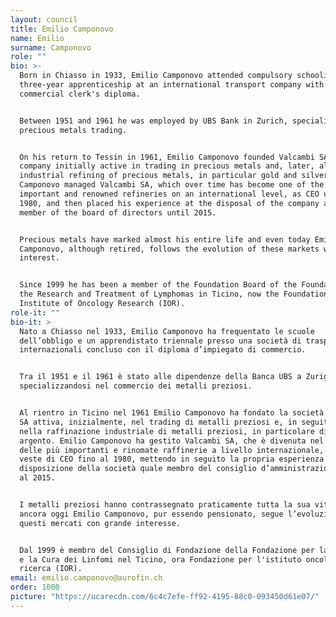 ```yaml
---
layout: council
title: Emilio Camponovo
name: Emilio
surname: Camponovo
role: ""
bio: >-
  Born in Chiasso in 1933, Emilio Camponovo attended compulsory schooling and a
  three-year apprenticeship at an international transport company with a
  commercial clerk's diploma. 


  Between 1951 and 1961 he was employed by UBS Bank in Zurich, specialising in
  precious metals trading. 


  On his return to Tessin in 1961, Emilio Camponovo founded Valcambi SA, a
  company initially active in trading in precious metals and, later, also in the
  industrial refining of precious metals, in particular gold and silver. Emilio
  Camponovo managed Valcambi SA, which over time has become one of the most
  important and renowned refineries on an international level, as CEO until
  1980, and then placed his experience at the disposal of the company as a
  member of the board of directors until 2015. 


  Precious metals have marked almost his entire life and even today Emilio
  Camponovo, although retired, follows the evolution of these markets with great
  interest.


  Since 1999 he has been a member of the Foundation Board of the Foundation for
  the Research and Treatment of Lymphomas in Ticino, now the Foundation for the
  Institute of Oncology Research (IOR).
role-it: ""
bio-it: >
  Nato a Chiasso nel 1933, Emilio Camponovo ha frequentato le scuole
  dell’obbligo e un apprendistato triennale presso una società di trasporti
  internazionali concluso con il diploma d’impiegato di commercio. 


  Tra il 1951 e il 1961 è stato alle dipendenze della Banca UBS a Zurigo,
  specializzandosi nel commercio dei metalli preziosi. 


  Al rientro in Ticino nel 1961 Emilio Camponovo ha fondato la società Valcambi
  SA attiva, inizialmente, nel trading di metalli preziosi e, in seguito, anche
  nella raffinazione industriale di metalli preziosi, in particolare di oro e
  argento. Emilio Camponovo ha gestito Valcambi SA, che è divenuta nel tempo una
  delle più importanti e rinomate raffinerie a livello internazionale, nella
  veste di CEO fino al 1980, mettendo in seguito la propria esperienza a
  disposizione della società quale membro del consiglio d’amministrazione fino
  al 2015. 


  I metalli preziosi hanno contrassegnato praticamente tutta la sua vita e
  ancora oggi Emilio Camponovo, pur essendo pensionato, segue l’evoluzione di
  questi mercati con grande interesse.


  Dal 1999 è membro del Consiglio di Fondazione della Fondazione per la Ricerca
  e la Cura dei Linfomi nel Ticino, ora Fondazione per l'istituto oncologico di
  ricerca (IOR).
email: emilio.camponovo@aurofin.ch
order: 1000
picture: "https://ucarecdn.com/6c4c7efe-ff92-4195-88c0-093450d61e07/"
---
```

